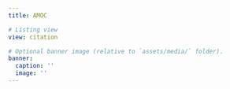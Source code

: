 ```yaml
---
title: AMOC

# Listing view
view: citation

# Optional banner image (relative to `assets/media/` folder).
banner:
  caption: ''
  image: ''
---
```

